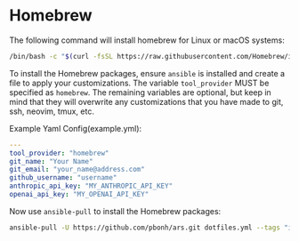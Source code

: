 # Homebrew

The following command will install homebrew for Linux or macOS systems:

```bash
/bin/bash -c "$(curl -fsSL https://raw.githubusercontent.com/Homebrew/install/HEAD/install.sh)"
```

To install the Homebrew packages, ensure `ansible` is installed and create a file to apply your
customizations. The variable `tool_provider` MUST be specified as `homebrew`. The remaining variables
are optional, but keep in mind that they will overwrite any customizations that you have made to
git, ssh, neovim, tmux, etc.

Example Yaml Config(example.yml):
```yaml
---
tool_provider: "homebrew"
git_name: "Your Name"
git_email: "your_name@address.com"
github_username: "username"
anthropic_api_key: "MY_ANTHROPIC_API_KEY"
openai_api_key: "MY_OPENAI_API_KEY"
```

Now use `ansible-pull` to install the Homebrew packages:

```bash
ansible-pull -U https://github.com/pbonh/ars.git dotfiles.yml --tags "install" -e "@example.yml"
```
